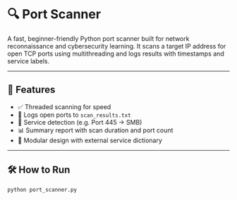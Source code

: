 # 🔍 Port Scanner

A fast, beginner-friendly Python port scanner built for network reconnaissance and cybersecurity learning. It scans a target IP address for open TCP ports using multithreading and logs results with timestamps and service labels.

---

## 🚀 Features

- ✅ Threaded scanning for speed
- 📄 Logs open ports to `scan_results.txt`
- 🧠 Service detection (e.g. Port 445 → SMB)
- 📊 Summary report with scan duration and port count
- 🧱 Modular design with external service dictionary

---

## 🛠️ How to Run

```bash
python port_scanner.py